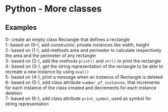 <h1>Python - More classes</h1>
<h2>Examples</h2>
0- create an empty class Rectangle that defines a rectangle</br>
1- based on (0-), add constructor, private instances like width, height</br>
2- based on (1-), add methods area and perimeter to calculate respectively
the area and the perimeter of any rectangle</br>
3- based on (2-), add the methods <code>print()</code> and <code>str()</code> 
to print the rectangle</br>
4- based on (3-), get the string representation of the rectangle to be able to recreate a new instance by using <code>eval()</code></br>
5- based on (4-), print a message when an instance of Rectangle is deleted</br>
6- based on (5-), add class attribute <code>number_of_instances</code>, that increments for each instance of the class created and decrements for each instance deletion</br>
7- based on (6-), add class attribute <code>print_symbol</code>, used as symbol for string representation</br>
